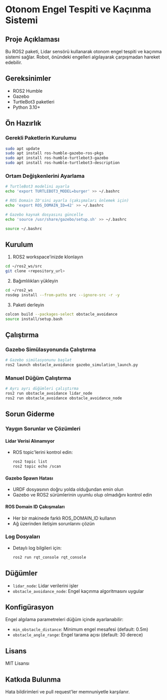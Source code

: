 # Otonom Engel Tespiti ve Kaçınma Sistemi

## Proje Açıklaması
Bu ROS2 paketi, Lidar sensörü kullanarak otonom engel tespiti ve kaçınma sistemi sağlar. Robot, önündeki engelleri algılayarak çarpışmadan hareket edebilir.

## Gereksinimler
- ROS2 Humble
- Gazebo
- TurtleBot3 paketleri
- Python 3.10+

## Ön Hazırlık

### Gerekli Paketlerin Kurulumu
```bash
sudo apt update
sudo apt install ros-humble-gazebo-ros-pkgs
sudo apt install ros-humble-turtlebot3-gazebo
sudo apt install ros-humble-turtlebot3-description
```

### Ortam Değişkenlerini Ayarlama
```bash
# TurtleBot3 modelini ayarla
echo 'export TURTLEBOT3_MODEL=burger' >> ~/.bashrc

# ROS Domain ID'sini ayarla (çakışmaları önlemek için)
echo 'export ROS_DOMAIN_ID=42' >> ~/.bashrc

# Gazebo kaynak dosyasını güncelle
echo 'source /usr/share/gazebo/setup.sh' >> ~/.bashrc

source ~/.bashrc
```

## Kurulum
1. ROS2 workspace'inizde klonlayın
```bash
cd ~/ros2_ws/src
git clone <repository_url>
```

2. Bağımlılıkları yükleyin
```bash
cd ~/ros2_ws
rosdep install --from-paths src --ignore-src -r -y
```

3. Paketi derleyin
```bash
colcon build --packages-select obstacle_avoidance
source install/setup.bash
```

## Çalıştırma
### Gazebo Simülasyonunda Çalıştırma
```bash
# Gazebo simülasyonunu başlat
ros2 launch obstacle_avoidance gazebo_simulation_launch.py
```

### Manuel Düğüm Çalıştırma
```bash
# Ayrı ayrı düğümleri çalıştırma
ros2 run obstacle_avoidance lidar_node
ros2 run obstacle_avoidance obstacle_avoidance_node
```

## Sorun Giderme

### Yaygın Sorunlar ve Çözümleri

#### Lidar Verisi Alınamıyor
- ROS topic'lerini kontrol edin:
  ```bash
  ros2 topic list
  ros2 topic echo /scan
  ```

#### Gazebo Spawn Hatası
- URDF dosyasının doğru yolda olduğundan emin olun
- Gazebo ve ROS2 sürümlerinin uyumlu olup olmadığını kontrol edin

#### ROS Domain ID Çakışmaları
- Her bir makinede farklı ROS_DOMAIN_ID kullanın
- Ağ üzerinden iletişim sorunlarını çözün

### Log Dosyaları
- Detaylı log bilgileri için:
  ```bash
  ros2 run rqt_console rqt_console
  ```

## Düğümler
- `lidar_node`: Lidar verilerini işler
- `obstacle_avoidance_node`: Engel kaçınma algoritmasını uygular

## Konfigürasyon
Engel algılama parametreleri düğüm içinde ayarlanabilir:
- `min_obstacle_distance`: Minimum engel mesafesi (default: 0.5m)
- `obstacle_angle_range`: Engel tarama açısı (default: 30 derece)

## Lisans
MIT Lisansı

## Katkıda Bulunma
Hata bildirimleri ve pull request'ler memnuniyetle karşılanır.
